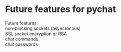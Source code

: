 # Future features for pychat

Future features:\
non-blocking sockets (asyncronous)\
SSL socket encryption or RSA\
chat commands\
chat passwords

